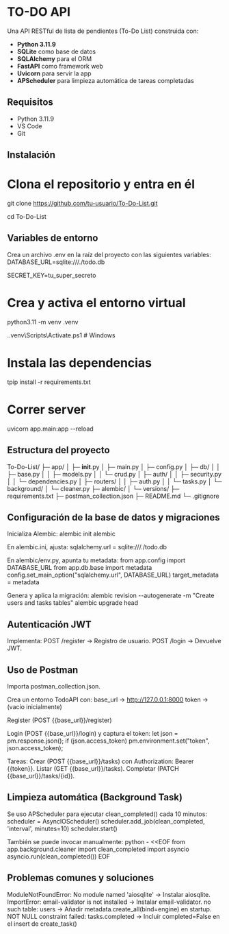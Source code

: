 # TO-DO API

Una API RESTful de lista de pendientes (To-Do List) construida con:

- **Python 3.11.9**  
- **SQLite** como base de datos  
- **SQLAlchemy** para el ORM  
- **FastAPI** como framework web  
- **Uvicorn** para servir la app  
- **APScheduler** para limpieza automática de tareas completadas

## Requisitos

- Python 3.11.9  
- VS Code 
- Git

## Instalación
# Clona el repositorio y entra en él
git clone https://github.com/tu-usuario/To-Do-List.git

cd To-Do-List

## Variables de entorno

Crea un archivo .env en la raíz del proyecto con las siguientes variables:
DATABASE_URL=sqlite:///./todo.db

SECRET_KEY=tu_super_secreto

# Crea y activa el entorno virtual
python3.11 -m venv .venv

.\.venv\Scripts\Activate.ps1     # Windows

# Instala las dependencias
tpip install -r requirements.txt

# Correr server
uvicorn app.main:app --reload

## Estructura del proyecto
To-Do-List/
├─ app/
│  ├─ __init__.py
│  ├─ main.py
│  ├─ config.py
│  ├─ db/
│  │  ├─ base.py
│  │  ├─ models.py
│  │  └─ crud.py
│  ├─ auth/
│  │  ├─ security.py
│  │  └─ dependencies.py
│  ├─ routers/
│  │  ├─ auth.py
│  │  └─ tasks.py
│  └─ background/
│     └─ cleaner.py
├─ alembic/
│  └─ versions/
├─ requirements.txt
├─ postman_collection.json
├─ README.md
└─ .gitignore

## Configuración de la base de datos y migraciones

Inicializa Alembic:
alembic init alembic

En alembic.ini, ajusta:
sqlalchemy.url = sqlite:///./todo.db

En alembic/env.py, apunta tu metadata:
from app.config import DATABASE_URL
from app.db.base import metadata
config.set_main_option("sqlalchemy.url", DATABASE_URL)
target_metadata = metadata

Genera y aplica la migración:
alembic revision --autogenerate -m "Create users and tasks tables"
alembic upgrade head

## Autenticación JWT

Implementa:
POST /register → Registro de usuario.
POST /login → Devuelve JWT.

## Uso de Postman

Importa postman_collection.json.

Crea un entorno TodoAPI con:
base_url → http://127.0.0.1:8000
token → (vacío inicialmente)

Register (POST {{base_url}}/register)

Login (POST {{base_url}}/login) y captura el token:
let json = pm.response.json();
if (json.access_token) pm.environment.set("token", json.access_token);

Tareas:
Crear (POST {{base_url}}/tasks) con Authorization: Bearer {{token}}.
Listar (GET {{base_url}}/tasks).
Completar (PATCH {{base_url}}/tasks/{id}).

## Limpieza automática (Background Task)

Se uso APScheduler para ejecutar clean_completed() cada 10 minutos:
scheduler = AsyncIOScheduler()
scheduler.add_job(clean_completed, 'interval', minutes=10)
scheduler.start()

También se puede invocar manualmente:
python - <<EOF
from app.background.cleaner import clean_completed
import asyncio
asyncio.run(clean_completed())
EOF

##  Problemas comunes y soluciones

ModuleNotFoundError: No module named 'aiosqlite' → Instalar aiosqlite.
ImportError: email-validator is not installed → Instalar email-validator.
no such table: users → Añadir metadata.create_all(bind=engine) en startup.
NOT NULL constraint failed: tasks.completed → Incluir completed=False en el insert de create_task()
